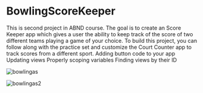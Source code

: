 # BowlingScoreKeeper
This is second project in ABND course. The goal is to create an Score Keeper app which gives a user the ability to keep track of the score of two different teams playing a game of your choice. To build this project, you can follow along with the practice set and customize the Court Counter app to track scores from a different sport.
Adding button code to your app
Updating views
Properly scoping variables
Finding views by their ID


![bowlingas](https://user-images.githubusercontent.com/26045797/55085190-e8191400-50ae-11e9-89c0-f5f095ba6a58.png)

![bowlingas2](https://user-images.githubusercontent.com/26045797/55088807-0d108580-50b5-11e9-9172-e31d6d3fab92.png)
